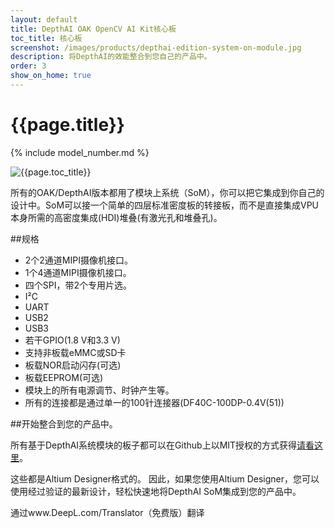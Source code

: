 ```yaml
---
layout: default
title: DepthAI OAK OpenCV AI Kit核心板
toc_title: 核心板
screenshot: /images/products/depthai-edition-system-on-module.jpg
description: 将DepthAI的效能整合到您自己的产品中。
order: 3
show_on_home: true
---
```


# {{page.title}}

{% include model_number.md %}

![{{page.toc_title}}]({{page.screenshot}})

所有的OAK/DepthAI版本都用了模块上系统（SoM），你可以把它集成到你自己的设计中。SoM可以接一个简单的四层标准密度板的转接板，而不是直接集成VPU本身所需的高密度集成(HDI)堆叠(有激光孔和堆叠孔)。

##规格


* 2个2通道MIPI摄像机接口。
* 1个4通道MIPI摄像机接口。
* 四个SPI，带2个专用片选。
* I²C
* UART
* USB2
* USB3
* 若干GPIO(1.8 V和3.3 V)
* 支持非板载eMMC或SD卡
* 板载NOR启动闪存(可选)
* 板载EEPROM(可选)
* 模块上的所有电源调节、时钟产生等。
* 所有的连接都是通过单一的100针连接器(DF40C-100DP-0.4V(51))


##开始整合到您的产品中。

所有基于DepthAI系统模块的板子都可以在Github上以MIT授权的方式获得[请看这里](https://github.com/luxonis/depthai-hardware)。

这些都是Altium Designer格式的。 因此，如果您使用Altium Designer，您可以使用经过验证的最新设计，轻松快速地将DepthAI SoM集成到您的产品中。

通过www.DeepL.com/Translator（免费版）翻译
